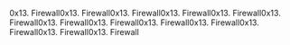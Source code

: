 0x13. Firewall0x13. Firewall0x13. Firewall0x13. Firewall0x13. Firewall0x13. Firewall0x13. Firewall0x13. Firewall0x13. Firewall0x13. Firewall0x13. Firewall0x13. Firewall0x13. Firewall
